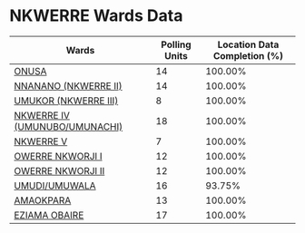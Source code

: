 
# NKWERRE Wards Data

| Wards | Polling Units | Location Data Completion (%) |
| ---- | ----- | ------- |
| [ONUSA](./wards/3505-onusa) | 14 | 100.00% |
| [NNANANO (NKWERRE II)](./wards/3506-nnanano-(nkwerre-ii)) | 14 | 100.00% |
| [UMUKOR (NKWERRE III)](./wards/3507-umukor-(nkwerre-iii)) | 8 | 100.00% |
| [NKWERRE IV (UMUNUBO/UMUNACHI)](./wards/3508-nkwerre-iv-(umunubo/umunachi)) | 18 | 100.00% |
| [NKWERRE V](./wards/3509-nkwerre-v) | 7 | 100.00% |
| [OWERRE NKWORJI I](./wards/3510-owerre-nkworji-i) | 12 | 100.00% |
| [OWERRE NKWORJI II](./wards/3511-owerre-nkworji-ii) | 12 | 100.00% |
| [UMUDI/UMUWALA](./wards/3512-umudi/umuwala) | 16 | 93.75% |
| [AMAOKPARA](./wards/3513-amaokpara) | 13 | 100.00% |
| [EZIAMA OBAIRE](./wards/3514-eziama-obaire) | 17 | 100.00% |




